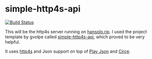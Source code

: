 simple-http4s-api
=================

[![Build Status](https://travis-ci.org/Giymo11/http4s-hansolo.rip.svg)](https://travis-ci.org/Giymo11/http4s-hansolo.rip)

This will be the http4s server running on [hansolo.rip](hansolo.rip).
I used the project template by gvolpe called [simple-http4s-api](https://github.com/gvolpe/simple-http4s-api), which proved to be very helpful.

It uses [http4s](http://http4s.org/) and Json support on top of [Play Json](https://www.playframework.com/documentation/2.3.x/ScalaJson) and [Circe](https://github.com/travisbrown/circe).
